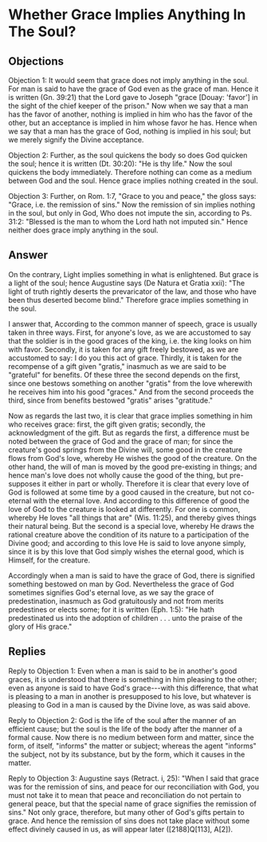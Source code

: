 # Whether Grace Implies Anything In The Soul?

## Objections

Objection 1: It would seem that grace does not imply anything in the soul. For man is said to have the grace of God even as the grace of man. Hence it is written (Gn. 39:21) that the Lord gave to Joseph "grace [Douay: 'favor'] in the sight of the chief keeper of the prison." Now when we say that a man has the favor of another, nothing is implied in him who has the favor of the other, but an acceptance is implied in him whose favor he has. Hence when we say that a man has the grace of God, nothing is implied in his soul; but we merely signify the Divine acceptance.

Objection 2: Further, as the soul quickens the body so does God quicken the soul; hence it is written (Dt. 30:20): "He is thy life." Now the soul quickens the body immediately. Therefore nothing can come as a medium between God and the soul. Hence grace implies nothing created in the soul.

Objection 3: Further, on Rom. 1:7, "Grace to you and peace," the gloss says: "Grace, i.e. the remission of sins." Now the remission of sin implies nothing in the soul, but only in God, Who does not impute the sin, according to Ps. 31:2: "Blessed is the man to whom the Lord hath not imputed sin." Hence neither does grace imply anything in the soul.

## Answer

On the contrary, Light implies something in what is enlightened. But grace is a light of the soul; hence Augustine says (De Natura et Gratia xxii): "The light of truth rightly deserts the prevaricator of the law, and those who have been thus deserted become blind." Therefore grace implies something in the soul.

I answer that, According to the common manner of speech, grace is usually taken in three ways. First, for anyone's love, as we are accustomed to say that the soldier is in the good graces of the king, i.e. the king looks on him with favor. Secondly, it is taken for any gift freely bestowed, as we are accustomed to say: I do you this act of grace. Thirdly, it is taken for the recompense of a gift given "gratis," inasmuch as we are said to be "grateful" for benefits. Of these three the second depends on the first, since one bestows something on another "gratis" from the love wherewith he receives him into his good "graces." And from the second proceeds the third, since from benefits bestowed "gratis" arises "gratitude."

Now as regards the last two, it is clear that grace implies something in him who receives grace: first, the gift given gratis; secondly, the acknowledgment of the gift. But as regards the first, a difference must be noted between the grace of God and the grace of man; for since the creature's good springs from the Divine will, some good in the creature flows from God's love, whereby He wishes the good of the creature. On the other hand, the will of man is moved by the good pre-existing in things; and hence man's love does not wholly cause the good of the thing, but pre-supposes it either in part or wholly. Therefore it is clear that every love of God is followed at some time by a good caused in the creature, but not co-eternal with the eternal love. And according to this difference of good the love of God to the creature is looked at differently. For one is common, whereby He loves "all things that are" (Wis. 11:25), and thereby gives things their natural being. But the second is a special love, whereby He draws the rational creature above the condition of its nature to a participation of the Divine good; and according to this love He is said to love anyone simply, since it is by this love that God simply wishes the eternal good, which is Himself, for the creature.

Accordingly when a man is said to have the grace of God, there is signified something bestowed on man by God. Nevertheless the grace of God sometimes signifies God's eternal love, as we say the grace of predestination, inasmuch as God gratuitously and not from merits predestines or elects some; for it is written (Eph. 1:5): "He hath predestinated us into the adoption of children . . . unto the praise of the glory of His grace."

## Replies

Reply to Objection 1: Even when a man is said to be in another's good graces, it is understood that there is something in him pleasing to the other; even as anyone is said to have God's grace---with this difference, that what is pleasing to a man in another is presupposed to his love, but whatever is pleasing to God in a man is caused by the Divine love, as was said above.

Reply to Objection 2: God is the life of the soul after the manner of an efficient cause; but the soul is the life of the body after the manner of a formal cause. Now there is no medium between form and matter, since the form, of itself, "informs" the matter or subject; whereas the agent "informs" the subject, not by its substance, but by the form, which it causes in the matter.

Reply to Objection 3: Augustine says (Retract. i, 25): "When I said that grace was for the remission of sins, and peace for our reconciliation with God, you must not take it to mean that peace and reconciliation do not pertain to general peace, but that the special name of grace signifies the remission of sins." Not only grace, therefore, but many other of God's gifts pertain to grace. And hence the remission of sins does not take place without some effect divinely caused in us, as will appear later ([2188]Q[113], A[2]).